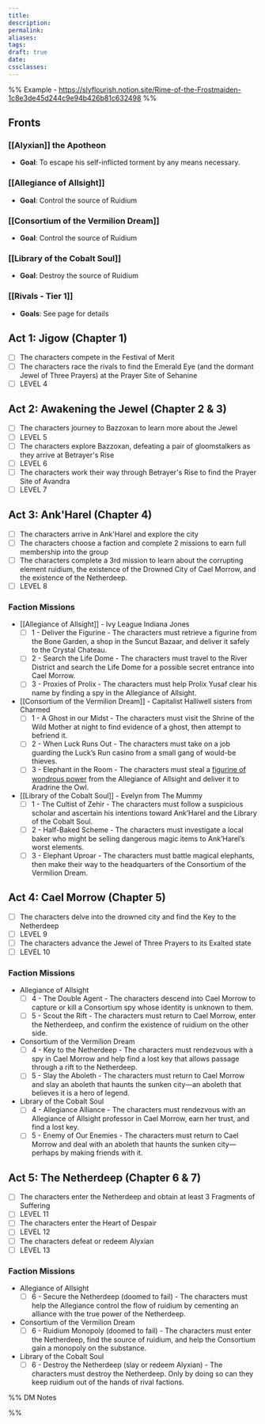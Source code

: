 ```yaml
---
title: 
description: 
permalink: 
aliases: 
tags: 
draft: true
date: 
cssclasses:
---
```

%%
Example - https://slyflourish.notion.site/Rime-of-the-Frostmaiden-1c8e3de45d244c9e94b426b81c632498 
%%
## Fronts 

### [[Alyxian]] the Apotheon

- **Goal**: To escape his self-inflicted torment by any means necessary.

### [[Allegiance of Allsight]] 

- **Goal**: Control the source of Ruidium

### [[Consortium of the Vermilion Dream]] 

- **Goal**: Control the source of Ruidium

### [[Library of the Cobalt Soul]] 

- **Goal**: Destroy the source of Ruidium

### [[Rivals - Tier 1]] 

- **Goals**: See page for details

## Act 1: Jigow (Chapter 1)

- [ ] The characters compete in the Festival of Merit
- [ ] The characters race the rivals to find the Emerald Eye (and the dormant Jewel of Three Prayers) at the Prayer Site of Sehanine
- [ ] LEVEL 4

## Act 2: Awakening the Jewel (Chapter 2 & 3)

- [ ] The characters journey to Bazzoxan to learn more about the Jewel
- [ ] LEVEL 5
- [ ] The characters explore Bazzoxan, defeating a pair of gloomstalkers as they arrive at Betrayer's Rise
- [ ] LEVEL 6
- [ ] The characters work their way through Betrayer's Rise to find the Prayer Site of Avandra
- [ ] LEVEL 7

## Act 3: Ank'Harel (Chapter 4)

- [ ] The characters arrive in Ank'Harel and explore the city
- [ ] The characters choose a faction and complete 2 missions to earn full membership into the group
- [ ] The characters complete a 3rd mission to learn about the corrupting element ruidium, the existence of the Drowned City of Cael Morrow, and the existence of the Netherdeep.
- [ ] LEVEL 8

### Faction Missions

- [[Allegiance of Allsight]] - Ivy League Indiana Jones
	- [ ] 1 - Deliver the Figurine - The characters must retrieve a figurine from the Bone Garden, a shop in the Suncut Bazaar, and deliver it safely to the Crystal Chateau.
	- [ ] 2 - Search the Life Dome - The characters must travel to the River District and search the Life Dome for a possible secret entrance into Cael Morrow.
	- [ ] 3 - Proxies of Prolix - The characters must help Prolix Yusaf clear his name by finding a spy in the Allegiance of Allsight.
- [[Consortium of the Vermilion Dream]] - Capitalist Halliwell sisters from Charmed
	- [ ] 1 - A Ghost in our Midst - The characters must visit the Shrine of the Wild Mother at night to find evidence of a ghost, then attempt to befriend it.
	- [ ] 2 - When Luck Runs Out - The characters must take on a job guarding the Luck’s Run casino from a small gang of would-be thieves.
	- [ ] 3 - Elephant in the Room - The characters must steal a [figurine of wondrous power](https://www.dndbeyond.com/magic-items/4834-figurine-of-wondrous-power-marble-elephant) from the Allegiance of Allsight and deliver it to Aradrine the Owl.
- [[Library of the Cobalt Soul]] - Evelyn from The Mummy
	- [ ] 1 - The Cultist of Zehir - The characters must follow a suspicious scholar and ascertain his intentions toward Ank’Harel and the Library of the Cobalt Soul.
	- [ ] 2 - Half-Baked Scheme - The characters must investigate a local baker who might be selling dangerous magic items to Ank’Harel’s worst elements.
	- [ ] 3 - Elephant Uproar - The characters must battle magical elephants, then make their way to the headquarters of the Consortium of the Vermilion Dream.

## Act 4: Cael Morrow (Chapter 5)

- [ ] The characters delve into the drowned city and find the Key to the Netherdeep
- [ ] LEVEL 9
- [ ] The characters advance the Jewel of Three Prayers to its Exalted state
- [ ] LEVEL 10

### Faction Missions

- Allegiance of Allsight
	- [ ] 4 - The Double Agent - The characters descend into Cael Morrow to capture or kill a Consortium spy whose identity is unknown to them.
	- [ ] 5 - Scout the Rift - The characters must return to Cael Morrow, enter the Netherdeep, and confirm the existence of ruidium on the other side.
- Consortium of the Vermilion Dream
	- [ ] 4 - Key to the Netherdeep - The characters must rendezvous with a spy in Cael Morrow and help find a lost key that allows passage through a rift to the Netherdeep.
	- [ ] 5 - Slay the Aboleth - The characters must return to Cael Morrow and slay an aboleth that haunts the sunken city—an aboleth that believes it is a hero of legend.
- Library of the Cobalt Soul
	- [ ] 4 - Allegiance Alliance - The characters must rendezvous with an Allegiance of Allsight professor in Cael Morrow, earn her trust, and find a lost key.
	- [ ] 5 - Enemy of Our Enemies - The characters must return to Cael Morrow and deal with an aboleth that haunts the sunken city—perhaps by making friends with it.

## Act 5: The Netherdeep (Chapter 6 & 7)

- [ ] The characters enter the Netherdeep and obtain at least 3 Fragments of Suffering
- [ ] LEVEL 11
- [ ] The characters enter the Heart of Despair
- [ ] LEVEL 12
- [ ] The characters defeat or redeem Alyxian
- [ ] LEVEL 13

### Faction Missions

- Allegiance of Allsight
	- [ ] 6 - Secure the Netherdeep (doomed to fail) - The characters must help the Allegiance control the flow of ruidium by cementing an alliance with the true power of the Netherdeep.
- Consortium of the Vermilion Dream
	- [ ] 6 - Ruidium Monopoly (doomed to fail) - The characters must enter the Netherdeep, find the source of ruidium, and help the Consortium gain a monopoly on the substance.
- Library of the Cobalt Soul
	- [ ] 6 - Destroy the Netherdeep (slay or redeem Alyxian) - The characters must destroy the Netherdeep. Only by doing so can they keep ruidium out of the hands of rival factions.

%% DM Notes



%%

